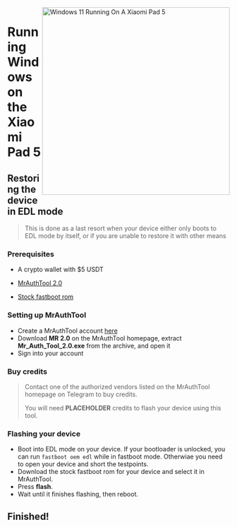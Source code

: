 <img align="right" src="https://raw.githubusercontent.com/erdilS/Port-Windows-11-Xiaomi-Pad-5/main/nabu.png" width="425" alt="Windows 11 Running On A Xiaomi Pad 5">

# Running Windows on the Xiaomi Pad 5

## Restoring the device in EDL mode
> This is done as a last resort when your device either only boots to EDL mode by itself, or if you are unable to restore it with other means

### Prerequisites
- A crypto wallet with $5 USDT

- [MrAuthTool 2.0](https://mrauthtool.com/)

- [Stock fastboot rom](https://xiaomifirmwareupdater.com/miui/nabu/)

### Setting up MrAuthTool
- Create a MrAuthTool account [here](https://mrauthtool.com/Sing_Up.php)
- Download **MR 2.0** on the MrAuthTool homepage, extract **Mr_Auth_Tool_2.0.exe** from the archive, and open it
- Sign into your account

### Buy credits
> Contact one of the authorized vendors listed on the MrAuthTool homepage on Telegram to buy credits.
>
> You will need **PLACEHOLDER** credits to flash your device using this tool.

### Flashing your device
- Boot into EDL mode on your device. If your bootloader is unlocked, you can run ```fastboot oem edl``` while in fastboot mode. Otherwiae you need to open your device and short the testpoints.
- Download the stock fastboot rom for your device and select it in MrAuthTool.
- Press **flash**.
- Wait until it finishes flashing, then reboot.

## Finished!
























